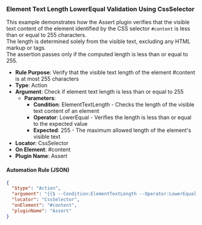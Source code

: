 ### Element Text Length LowerEqual Validation Using CssSelector

This example demonstrates how the Assert plugin verifies that the visible text content of the element identified by the CSS selector `#content` is less than or equal to 255 characters.  
The length is determined solely from the visible text, excluding any HTML markup or tags.  
The assertion passes only if the computed length is less than or equal to 255.

- **Rule Purpose**: Verify that the visible text length of the element #content is at most 255 characters  
- **Type**: Action  
- **Argument**: Check if element text length is less than or equal to 255  
  - **Parameters**:  
    - **Condition**: ElementTextLength - Checks the length of the visible text content of an element  
    - **Operator**: LowerEqual - Verifies the length is less than or equal to the expected value  
    - **Expected**: 255 - The maximum allowed length of the element's visible text  
- **Locator**: CssSelector  
- **On Element**: #content  
- **Plugin Name**: Assert  

#### Automation Rule (JSON)

```json
{
  "$type": "Action",
  "argument": "{{$ --Condition:ElementTextLength --Operator:LowerEqual --Expected:255}}",
  "locator": "CssSelector",
  "onElement": "#content",
  "pluginName": "Assert"
}
```

